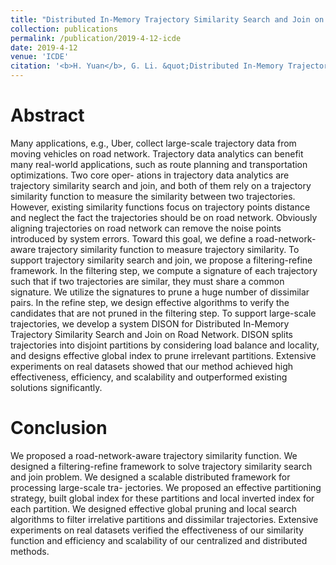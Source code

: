 ```yaml
---
title: "Distributed In-Memory Trajectory Similarity Search and Join on Road Network"
collection: publications
permalink: /publication/2019-4-12-icde
date: 2019-4-12
venue: 'ICDE'
citation: '<b>H. Yuan</b>, G. Li. &quot;Distributed In-Memory Trajectory Similarity Search and Join on Road Network.&quot; In <i>ICDE</i>, 2019. <a href="https://yuanhaitao.github.io/files/icde2019.pdf">pdf</a>'
---
```


Abstract
======
Many applications, e.g., Uber, collect large-scale trajectory data from moving vehicles on road network. Trajectory data analytics can benefit many real-world applications, such as route planning and transportation optimizations. Two core oper- ations in trajectory data analytics are trajectory similarity search and join, and both of them rely on a trajectory similarity function to measure the similarity between two trajectories. However, existing similarity functions focus on trajectory points distance and neglect the fact the trajectories should be on road network. Obviously aligning trajectories on road network can remove the noise points introduced by system errors. Toward this goal, we define a road-network-aware trajectory similarity function to measure trajectory similarity. To support trajectory similarity search and join, we propose a filtering-refine framework. In the filtering step, we compute a signature of each trajectory such that if two trajectories are similar, they must share a common signature. We utilize the signatures to prune a huge number of dissimilar pairs. In the refine step, we design effective algorithms to verify the candidates that are not pruned in the filtering step. To support large-scale trajectories, we develop a system DISON for Distributed In-Memory Trajectory Similarity Search and Join on Road Network. DISON splits trajectories into disjoint partitions by considering load balance and locality, and designs effective global index to prune irrelevant partitions. Extensive experiments on real datasets showed that our method achieved high effectiveness, efficiency, and scalability and outperformed existing solutions significantly.
    
Conclusion
======
We proposed a road-network-aware trajectory similarity function. We designed a filtering-refine framework to solve trajectory similarity search and join problem. We designed a scalable distributed framework for processing large-scale tra- jectories. We proposed an effective partitioning strategy, built global index for these partitions and local inverted index for each partition. We designed effective global pruning and local search algorithms to filter irrelative partitions and dissimilar trajectories. Extensive experiments on real datasets verified the effectiveness of our similarity function and efficiency and scalability of our centralized and distributed methods.